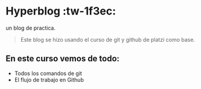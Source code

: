 # Hyperblog :tw-1f3ec:
un blog de practica.
>Este blog se hizo usando el curso de git y github de platzi como base.

## En este curso vemos de todo:
* Todos los comandos de git
* El flujo de trabajo en Github